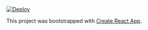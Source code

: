 [![Deploy](https://github.com/yianL/yian.dev/actions/workflows/deploy.yml/badge.svg?branch=master)](https://github.com/yianL/yian.dev/actions/workflows/deploy.yml)

This project was bootstrapped with [Create React App](https://github.com/facebookincubator/create-react-app).
